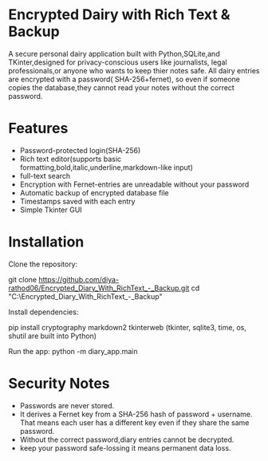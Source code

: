 # Encrypted Dairy with Rich Text & Backup

A secure personal dairy application built with Python,SQLite,and TKinter,designed for privacy-conscious users like journalists,
legal professionals,or anyone who wants to keep thier  notes safe. All dairy entries are encrypted with a password( SHA-256+fernet),
so even if someone copies the database,they cannot read your notes without the correct password.

# Features
- Password-protected login(SHA-256)
- Rich text editor(supports basic formatting,bold,italic,underline,markdown-like input)
- full-text search
- Encryption with Fernet-entries are unreadable without your password
- Automatic backup of encrypted database file
- Timestamps saved with each entry
- Simple Tkinter GUI
  
# Installation

Clone the repository:

git clone https://github.com/diya-rathod06/Encrypted_Diary_With_RichText_-_Backup.git
cd "C:\Encrypted_Diary_With_RichText_-_Backup"

Install dependencies:

pip install cryptography markdown2 tkinterweb
(tkinter, sqlite3, time, os, shutil are built into Python)



Run the app:
    python -m diary_app.main

 # Security  Notes

 - Passwords are never stored.
 - It derives a Fernet key from a SHA-256 hash of password + username. That means each user has a different key even if they share the same password.
 - Without the correct password,diary entries cannot be decrypted.
 - keep your password safe-lossing it means permanent data loss.

 
 

  
